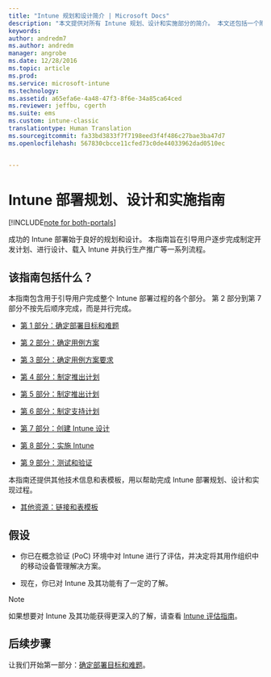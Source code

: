 ```yaml
---
title: "Intune 规划和设计简介 | Microsoft Docs"
description: "本文提供对所有 Intune 规划、设计和实施部分的简介。 本文还包括一个附录，其中包含支持 Intune 规划、设计和实施的其他资源。"
keywords: 
author: andredm7
ms.author: andredm
manager: angrobe
ms.date: 12/28/2016
ms.topic: article
ms.prod: 
ms.service: microsoft-intune
ms.technology: 
ms.assetid: a65efa6e-4a48-47f3-8f6e-34a85ca64ced
ms.reviewer: jeffbu, cgerth
ms.suite: ems
ms.custom: intune-classic
translationtype: Human Translation
ms.sourcegitcommit: fa33bd3833f7f7198eed3f4f486c27bae3ba47d7
ms.openlocfilehash: 567830cbcce11cfed73c0de44033962dad0510ec


---
```


# <a name="intune-deployment-planning-design-and-implementation-guide"></a>Intune 部署规划、设计和实施指南

[!INCLUDE[note for both-portals](../includes/note-for-both-portals.md)]

成功的 Intune 部署始于良好的规划和设计。 本指南旨在引导用户逐步完成制定开发计划、进行设计、载入 Intune 并执行生产推广等一系列流程。

## <a name="whats-included-in-this-guide"></a>该指南包括什么？

本指南包含用于引导用户完成整个 Intune 部署过程的各个部分。 第 2 部分到第 7 部分不按先后顺序完成，而是并行完成。

-   [第 1 部分：确定部署目标和难题](section-1-determine-deployment-goals-objectives-challenges.md)

-   [第 2 部分：确定用例方案](section-2-identify-use-case-scenarios.md)

-   [第 3 部分：确定用例方案要求](section-3-determine-use-case-requirements.md)

-   [第 4 部分：制定推出计划](section-4-develop-a-rollout-plan.md)

-   [第 5 部分：制定推出计划](section-5-develop-a-rollout-communication-plan.md)

-   [第 6 部分：制定支持计划](section-6-develop-a-support-plan.md)

-   [第 7 部分：创建 Intune 设计](section-7-create-an-intune-design.md)

-   [第 8 部分：实施 Intune](section-8-onboarding-process.md)

-   [第 9 部分：测试和验证](section-9-test-and-validation.md)

本指南还提供其他技术信息和表模板，用以帮助完成 Intune 部署规划、设计和实现过程。

-   [其他资源：链接和表模板](additional-resources.md)

## <a name="assumptions"></a>假设

-   你已在概念验证 (PoC) 环境中对 Intune 进行了评估，并决定将其用作组织中的移动设备管理解决方案。

-   现在，你已对 Intune 及其功能有了一定的了解。

>[!NOTE]
> 如果想要对 Intune 及其功能获得更深入的了解，请查看 [Intune 评估指南](https://docs.microsoft.com/intune/understand-explore/sign-up-for-30-day-trial-microsoft-intune)。

## <a name="next-steps"></a>后续步骤

让我们开始第一部分：[确定部署目标和难题](section-1-determine-deployment-goals-objectives-challenges.md)。



<!--HONumber=Dec16_HO5-->


